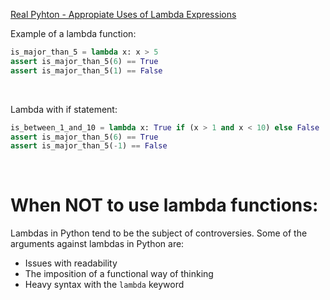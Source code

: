 
[Real Pyhton - Appropiate Uses of Lambda Expressions](https://realpython.com/python-lambda/#:~:text=Lambdas%20in%20Python%20tend%20to%20be%20the%20subject%20of%20controversies.%20Some%20of%20the%20arguments%20against%20lambdas%20in%20Python%20are%3A)

Example of a lambda function:
```python
is_major_than_5 = lambda x: x > 5
assert is_major_than_5(6) == True
assert is_major_than_5(1) == False
```

<br>

Lambda with if statement:
```python
is_between_1_and_10 = lambda x: True if (x > 1 and x < 10) else False
assert is_major_than_5(6) == True
assert is_major_than_5(-1) == False
```

<br>

# When NOT to use lambda functions:
Lambdas in Python tend to be the subject of controversies. Some of the arguments against lambdas in Python are:

-   Issues with readability
-   The imposition of a functional way of thinking
-   Heavy syntax with the `lambda` keyword